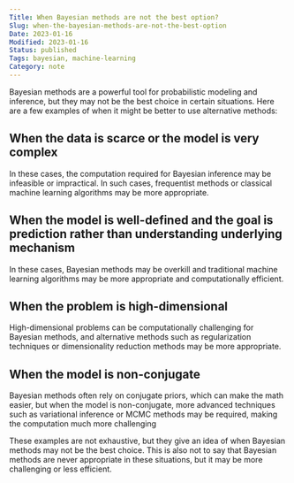 ```yaml
---
Title: When Bayesian methods are not the best option?
Slug: when-the-bayesian-methods-are-not-the-best-option
Date: 2023-01-16
Modified: 2023-01-16
Status: published
Tags: bayesian, machine-learning 
Category: note
---
```



Bayesian methods are a powerful tool for probabilistic modeling and inference, but they may not be the best choice in certain situations. Here are a few examples of when it might be better to use alternative methods:

<a id="when-the-data-is-scarce-or-the-model-is-very-complex"></a>
## When the data is scarce or the model is very complex
In these cases, the computation required for Bayesian inference may be infeasible or impractical. In such cases, frequentist methods or classical machine learning algorithms may be more appropriate.
    
<a id="when-the-model-is-well-defined-and-the-goal-is-prediction-rather-than-understanding-underlying-mechanism"></a>
## When the model is well-defined and the goal is prediction rather than understanding underlying mechanism
In these cases, Bayesian methods may be overkill and traditional machine learning algorithms may be more appropriate and computationally efficient.
    
<a id="when-the-problem-is-high-dimensional"></a>
## When the problem is high-dimensional
High-dimensional problems can be computationally challenging for Bayesian methods, and alternative methods such as regularization techniques or dimensionality reduction methods may be more appropriate.
    
<a id="when-the-model-is-non-conjugate"></a>
## When the model is non-conjugate
Bayesian methods often rely on conjugate priors, which can make the math easier, but when the model is non-conjugate, more advanced techniques such as variational inference or MCMC methods may be required, making the computation much more challenging
    
These examples are not exhaustive, but they give an idea of when Bayesian methods may not be the best choice. This is also not to say that Bayesian methods are never appropriate in these situations, but it may be more challenging or less efficient.